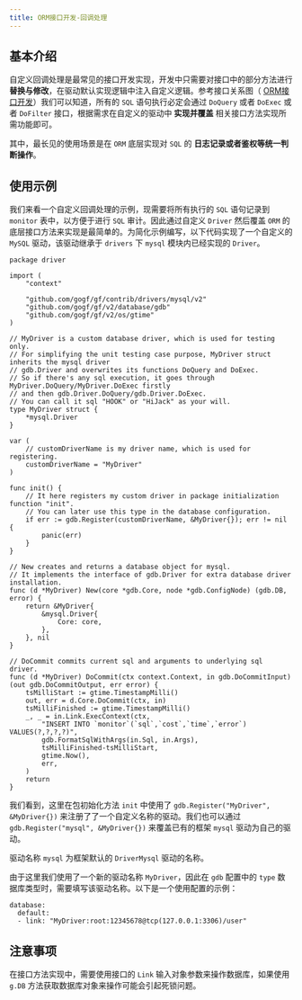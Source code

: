 ```yaml
---
title: ORM接口开发-回调处理
---
```


## 基本介绍

自定义回调处理是最常见的接口开发实现，开发中只需要对接口中的部分方法进行 **替换与修改**，在驱动默认实现逻辑中注入自定义逻辑。参考接口关系图（ [ORM接口开发](/docs/核心组件/数据库ORM/ORM接口开发/ORM接口开发)）我们可以知道，所有的 `SQL` 语句执行必定会通过 `DoQuery` 或者 `DoExec` 或者 `DoFilter` 接口，根据需求在自定义的驱动中 **实现并覆盖** 相关接口方法实现所需功能即可。

其中，最长见的使用场景是在 `ORM` 底层实现对 `SQL` 的 **日志记录或者鉴权等统一判断操作**。

## 使用示例

我们来看一个自定义回调处理的示例，现需要将所有执行的 `SQL` 语句记录到 `monitor` 表中，以方便于进行 `SQL` 审计。因此通过自定义 `Driver` 然后覆盖 `ORM` 的底层接口方法来实现是最简单的。为简化示例编写，以下代码实现了一个自定义的 `MySQL` 驱动，该驱动继承于 `drivers` 下 `mysql` 模块内已经实现的 `Driver`。

```
package driver

import (
	"context"

	"github.com/gogf/gf/contrib/drivers/mysql/v2"
	"github.com/gogf/gf/v2/database/gdb"
	"github.com/gogf/gf/v2/os/gtime"
)

// MyDriver is a custom database driver, which is used for testing only.
// For simplifying the unit testing case purpose, MyDriver struct inherits the mysql driver
// gdb.Driver and overwrites its functions DoQuery and DoExec.
// So if there's any sql execution, it goes through MyDriver.DoQuery/MyDriver.DoExec firstly
// and then gdb.Driver.DoQuery/gdb.Driver.DoExec.
// You can call it sql "HOOK" or "HiJack" as your will.
type MyDriver struct {
	*mysql.Driver
}

var (
	// customDriverName is my driver name, which is used for registering.
	customDriverName = "MyDriver"
)

func init() {
	// It here registers my custom driver in package initialization function "init".
	// You can later use this type in the database configuration.
	if err := gdb.Register(customDriverName, &MyDriver{}); err != nil {
		panic(err)
	}
}

// New creates and returns a database object for mysql.
// It implements the interface of gdb.Driver for extra database driver installation.
func (d *MyDriver) New(core *gdb.Core, node *gdb.ConfigNode) (gdb.DB, error) {
	return &MyDriver{
		&mysql.Driver{
			Core: core,
		},
	}, nil
}

// DoCommit commits current sql and arguments to underlying sql driver.
func (d *MyDriver) DoCommit(ctx context.Context, in gdb.DoCommitInput) (out gdb.DoCommitOutput, err error) {
	tsMilliStart := gtime.TimestampMilli()
	out, err = d.Core.DoCommit(ctx, in)
	tsMilliFinished := gtime.TimestampMilli()
	_, _ = in.Link.ExecContext(ctx,
		"INSERT INTO `monitor`(`sql`,`cost`,`time`,`error`) VALUES(?,?,?,?)",
		gdb.FormatSqlWithArgs(in.Sql, in.Args),
		tsMilliFinished-tsMilliStart,
		gtime.Now(),
		err,
	)
	return
}
```

我们看到，这里在包初始化方法 `init` 中使用了 `gdb.Register("MyDriver", &MyDriver{})` 来注册了了一个自定义名称的驱动。我们也可以通过 `gdb.Register("mysql", &MyDriver{})` 来覆盖已有的框架 `mysql` 驱动为自己的驱动。

驱动名称 `mysql` 为框架默认的 `DriverMysql` 驱动的名称。

由于这里我们使用了一个新的驱动名称 `MyDriver`，因此在 `gdb` 配置中的 `type` 数据库类型时，需要填写该驱动名称。以下是一个使用配置的示例：

```
database:
  default:
  - link: "MyDriver:root:12345678@tcp(127.0.0.1:3306)/user"
```

## 注意事项

在接口方法实现中，需要使用接口的 `Link` 输入对象参数来操作数据库，如果使用 `g.DB` 方法获取数据库对象来操作可能会引起死锁问题。
